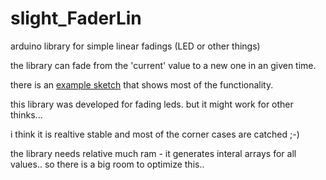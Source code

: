 # slight_FaderLin
arduino library for simple linear fadings (LED or other things)

the library can fade from the 'current' value to a new one in an given time.

there is an [example sketch](/examples/slight_FaderLin__test/slight_FaderLin__test.ino) that shows most of the functionality.

this library was developed for fading leds. but it might work for other thinks...

i think it is realtive stable and most of the corner cases are catched ;-) 

the library needs relative much ram - it generates interal arrays for all values..
so there is a big room to optimize this..
